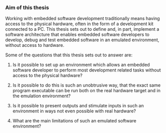 ### Aim of this thesis
Working with embedded software development traditionally means having access to the physical hardware, often in the form of a development kit connected to a PC. This thesis sets out to define and, in part, implement a software architecture that enables embedded software developers to develop, debug and test embedded software in an emulated environment, without access to hardware.

Some of the questions that this thesis sets out to answer are:

1. Is it possible to set up an environment which allows an embedded software developer to perform most development related tasks without access to the physical hardware?

2. Is it possible to do this is such an unobtrusive way, that the exact same program executable can be run both on the real hardware target and in the emulation environment?

3. Is it possible to present outputs and stimulate inputs in such an environment in ways not even possible with real hardware?

4. What are the main limitations of such an emulated software environment?

